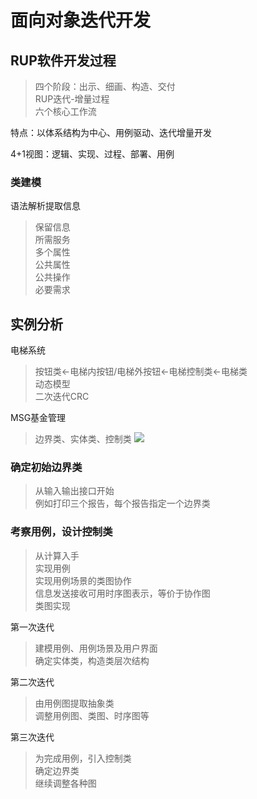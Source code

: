 # 面向对象迭代开发

## RUP软件开发过程
> 四个阶段：出示、细画、构造、交付  
> RUP迭代-增量过程  
> 六个核心工作流  

特点：以体系结构为中心、用例驱动、迭代增量开发  

4+1视图：逻辑、实现、过程、部署、用例

### 类建模

语法解析提取信息

> 保留信息  
> 所需服务  
> 多个属性  
> 公共属性  
> 公共操作  
> 必要需求


## 实例分析
电梯系统
> 按钮类<-电梯内按钮/电梯外按钮<-电梯控制类<-电梯类  
> 动态模型  
> 二次迭代CRC


MSG基金管理  
> 边界类、实体类、控制类
![](https://images.cnblogs.com/cnblogs_com/ye-buaascse/1701503/o_200415043044%E5%BE%AE%E4%BF%A1%E5%9B%BE%E7%89%87_20200415115846.png)

### 确定初始边界类
> 从输入输出接口开始  
> 例如打印三个报告，每个报告指定一个边界类  
 
### 考察用例，设计控制类
> 从计算入手  
> 实现用例  
> 实现用例场景的类图协作  
> 信息发送接收可用时序图表示，等价于协作图  
> 类图实现  

第一次迭代  
> 建模用例、用例场景及用户界面  
> 确定实体类，构造类层次结构

第二次迭代  
> 由用例图提取抽象类  
> 调整用例图、类图、时序图等

第三次迭代  
> 为完成用例，引入控制类  
> 确定边界类  
> 继续调整各种图


